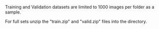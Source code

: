 Training and Validation datasets are limited to 1000 images per folder as a sample.

For full sets unzip the "train.zip" and "valid.zip" files into the directory.
